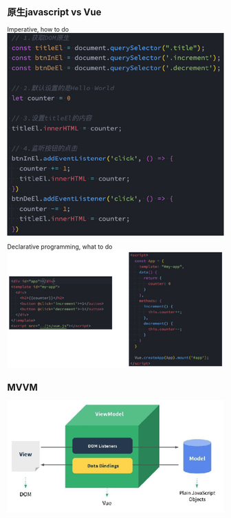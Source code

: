



## 原生javascript vs Vue
Imperative, how to do
![](./counter-js.png)

Declarative programming, what to do
![](./counter-vue.png)


## MVVM
![](./mvvm.png)